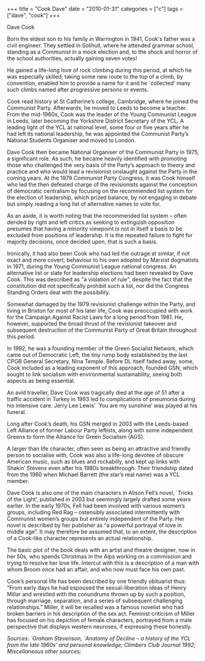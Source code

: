 +++
title = "Cook Dave"
date = "2010-01-31"
categories = ["c"]
tags = ["dave", "cook"]
+++

Dave Cook

Born the eldest son to his family in Warrington in 1941, Cook's father was a civil engineer. They settled in Solihull, where he attended grammar school, standing as a Communist in a mock election and, to the shock and horror of the school authorities, actually gaining seven votes!  

He gained a life-long love of rock climbing during this period, at which he was especially skilled; taking some new route to the top of a climb, by convention, enabled him to provide a name for it and he \`collected’ many such climbs named after progressive persons or events.  

Cook read history at St Catherine’s college, Cambridge, where he joined the Communist Party. Afterwards, he moved to Leeds to become a teacher. From the mid-1960s, Cook was the leader of the Young Communist League in Leeds, later becoming the Yorkshire District Secretary of the YCL. A leading light of the YCL at national level, some four or five years after he had left its national leadership, he was appointed the Communist Party’s National Students Organiser and moved to London.

Dave Cook then became National Organiser of the Communist Party in 1975, a significant role. As such, he became heavily identified with promoting those who challenged the very basis of the Party’s approach to theory and practice and who would lead a revisionist onslaught against the Party in the coming years. At the 1979 _Communist_ Party Congress, it was Cook himself who led the then defeated charge of the revisionists against the conception of democratic centralism by focusing on the recommended list system for the election of leadership, which prized balance, by not engaging in debate but simply reading a long list of alternative names to vote for.

As an aside, it is worth noting that the recommended list system – often derided by right and left critics as seeking to extinguish opposition presumes that having a minority viewpoint is not in itself a basis to be excluded from positions of leadership. It is the repeated failure to fight for majority decisions, once decided upon, that is such a basis.

Ironically, it had also been Cook who had led the outrage at similar, if not exact and more covert, behaviour to his own adopted by Marxist dogmatists in 1971, during the Young Communist League national congress. An alternative list or slate for leadership elections had been revealed by Dave Cook. This was described as "a violation of rule", despite the fact that the constitution did not specifically prohibit such a list, nor did the Congress Standing Orders deal with the possibility.

Somewhat damaged by the 1979 revisionist challenge within the Party, and living in Brixton for most of his later life, Cook was preoccupied with work for the Campaign Against Racist Laws for a long period from 1981. He, however, supported the broad thrust of the revisionist takeover and subsequent destruction of the Communist Party of Great Britain throughout this period.

In 1992, he was a founding member of the Green Socialist Network, which came out of Democratic Left, the tiny rump body established by the last CPGB General Secretary, Nina Temple. Before DL itself faded away, some, Cook included as a leading exponent of this approach, founded GSN, which sought to link socialism with environmental sustainability, seeing both aspects as being essential.

An avid traveller, Dave Cook was tragically died at the age of 51 after a traffic accident in Turkey in 1993 led to complications of pneumonia during his intensive care. Jerry Lee Lewis’ \`You are my sunshine’ was played at his funeral.

Long after Cook’s death, his GSN merged in 2003 with the Leeds-based Left Alliance of former Labour Party leftists, along with some independent Greens to form the Alliance for Green Socialism (AGS).

A larger than life character, often seen as being an attractive and friendly person to socialise with, Cook was also a life-long devotee of obscure American music, such as blues and rockabilly, and kept up links with Shakin’ Stevens even after his 1980s breakthrough. Their friendship dated from the 1960 when Michael Barrett (the star’s real name) was a YCL member.

Dave Cook is also one of the main characters in Alison Fell’s novel, \`Tricks of the Light’, published in 2003 but seemingly largely drafted some years earlier. In the early 1970s, Fell had been involved with various women’s groups, including Red Rag – ostensibly associated intermittently with Communist women’s groups but entirely independent of the Party. Her novel is described by her publisher as “a powerful portrayal of love in middle age”. It may therefore be assumed that, to an extent, the description of a Cook-like character represents an actual relationship.

The basic plot of the book deals with an artist and theatre designer, now in her 50s, who spends Christmas in the Alps working on a commission and trying to resolve her love life. Intercut with this is a description of a man with whom Broom once had an affair, and who now must face his own past.

Cook’s personal life has been described by one friendly obituarist thus: “From early days he had espoused the sexual-liberation ideas of Henry Millar and wrestled with the conundrums thrown up by such a position, through marriage, separation, and a series of subsequent challenging relationships.” Miller, it will be recalled was a famous novelist who had broken barriers in his description of the sex act. Feminist criticism of Miller has focused on his depiction of female characters, portrayed from a male perspective that displays western neuroses, if expressing these honestly.

_Sources: \`Graham Stevenson, \`Anatomy of Decline – a history of the YCL from the late 1960s’ and personal knowledge; Climbers Club Journal 1992; Miscellaneous other sources;_
